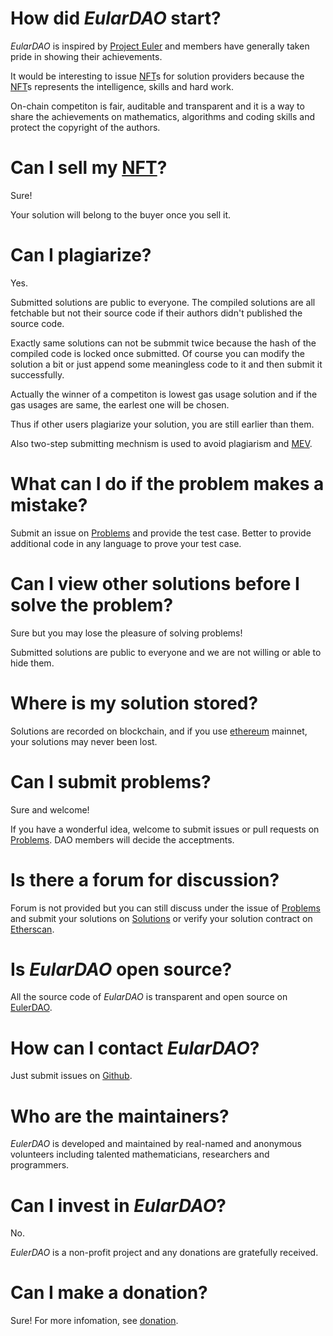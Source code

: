# How did *EularDAO* start?

*EularDAO* is inspired by [Project Euler](https://projecteuler.net) and members have generally taken pride in showing their achievements.

It would be interesting to issue [NFT](https://en.wikipedia.org/wiki/Non-fungible_token)s for solution providers because the [NFT](https://en.wikipedia.org/wiki/Non-fungible_token)s represents the intelligence, skills and hard work.

On-chain competiton is fair, auditable and transparent and it is a way to share the achievements on mathematics, algorithms and coding skills and protect the copyright of the authors.

# Can I sell my [NFT](https://en.wikipedia.org/wiki/Non-fungible_token)? 

Sure!

Your solution will belong to the buyer once you sell it.

# Can I plagiarize?

Yes.

Submitted solutions are public to everyone. The compiled solutions are all fetchable but not their source code if their authors didn't published the source code.

Exactly same solutions can not be submmit twice because the hash of the compiled code is locked once submitted. Of course you can modify the solution a bit or just append some meaningless code to it and then submit it successfully.

Actually the winner of a competiton is lowest gas usage solution and if the gas usages are same, the earlest one will be chosen.

Thus if other users plagiarize your solution, you are still earlier than them.

Also two-step submitting mechnism is used to avoid plagiarism and [MEV](https://github.com/flashbots/mev-research).

# What can I do if the problem makes a mistake?

Submit an issue on [Problems](https://github.com/EulerDAO/problems) and provide the test case. Better to provide additional code in any language to prove your test case.

# Can I view other solutions before I solve the problem?

Sure but you may lose the pleasure of solving problems!

Submitted solutions are public to everyone and we are not willing or able to hide them.

# Where is my solution stored?

Solutions are recorded on blockchain, and if you use [ethereum](https://ethereum.org/) mainnet, your solutions may never been lost.

# Can I submit problems?

Sure and welcome!

If you have a wonderful idea, welcome to submit issues or pull requests on [Problems](https://github.com/EulerDAO/problems). DAO members will decide the acceptments.

# Is there a forum for discussion?

Forum is not provided but you can still discuss under the issue of [Problems](https://github.com/EulerDAO/problems) and submit your solutions on [Solutions](https://github.com/EulerDAO/solutions) or verify your solution contract on [Etherscan](https://etherscan.io/).

# Is *EularDAO* open source?

All the source code of *EularDAO* is transparent and open source on [EulerDAO](https://github.com/EulerDAO).

# How can I contact *EularDAO*?

Just submit issues on [Github](https://github.com/EulerDAO).

# Who are the maintainers?

*EulerDAO* is developed and maintained by real-named and anonymous volunteers including talented mathematicians, researchers and programmers.

# Can I invest in *EularDAO*?

No.

*EulerDAO* is a non-profit project and any donations are gratefully received.

# Can I make a donation?

Sure! For more infomation, see [donation](/donation).
